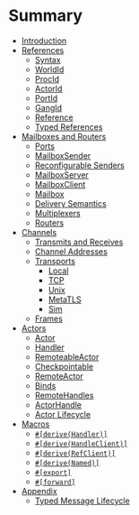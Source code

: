 # Summary

- [Introduction](./introduction.md)
- [References](references/index.md)
  - [Syntax](references/syntax.md)
  - [WorldId](references/world_id.md)
  - [ProcId](references/proc_id.md)
  - [ActorId](references/actor_id.md)
  - [PortId](references/port_id.md)
  - [GangId](references/gang_id.md)
  - [Reference](references/reference.md)
  - [Typed References](references/typed_refs.md)
- [Mailboxes and Routers](mailboxes/index.md)
  - [Ports](mailboxes/ports.md)
  - [MailboxSender](mailboxes/mailbox_sender.md)
  - [Reconfigurable Senders](mailboxes/reconfigurable_sender.md)
  - [MailboxServer](mailboxes/mailbox_server.md)
  - [MailboxClient](mailboxes/mailbox_client.md)
  - [Mailbox](mailboxes/mailbox.md)
  - [Delivery Semantics](mailboxes/delivery.md)
  - [Multiplexers](mailboxes/multiplexer.md)
  - [Routers](mailboxes/routers.md)
- [Channels](channels/index.md)
  - [Transmits and Receives](channels/tx_rx.md)
  - [Channel Addresses](channels/addresses.md)
  - [Transports](channels/transports/index.md)
    - [Local](channels/transports/local.md)
    - [TCP](channels/transports/tcp.md)
    - [Unix](channels/transports/unix.md)
    - [MetaTLS](channels/transports/metatls.md)
    - [Sim](channels/transports/sim.md)
  - [Frames](channels/frames.md)
- [Actors](actors/index.md)
  - [Actor](actors/actor.md)
  - [Handler](actors/handler.md)
  - [RemoteableActor](actors/remotable_actor.md)
  - [Checkpointable](actors/checkpointable.md)
  - [RemoteActor](actors/remote_actor.md)
  - [Binds](actors/binds.md)
  - [RemoteHandles](actors/remote_handles.md)
  - [ActorHandle](actors/actor_handle.md)
  - [Actor Lifecycle](actors/actor_lifecycle.md)
- [Macros](macros/index.md)
  - [`#[derive(Handler)]`](macros/handler.md)
  - [`#[derive(HandleClient)]`](macros/handle_client.md)
  - [`#[derive(RefClient)]`](macros/ref_client.md)
  - [`#[derive(Named)]`](macros/named.md)
  - [`#[export]`](macros/export.md)
  - [`#[forward]`](macros/forward.md)
- [Appendix](appendix/index.md)
  - [Typed Message Lifecycle](appendix/lifecycle.md)
